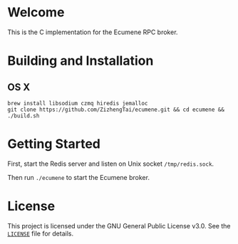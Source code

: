 # Welcome
This is the C implementation for the Ecumene RPC broker.

# Building and Installation
## OS X

```shell
brew install libsodium czmq hiredis jemalloc
git clone https://github.com/ZizhengTai/ecumene.git && cd ecumene && ./build.sh
```

# Getting Started
First, start the Redis server and listen on Unix socket `/tmp/redis.sock`.

Then run `./ecumene` to start the Ecumene broker.

# License
This project is licensed under the GNU General Public License v3.0. See the [`LICENSE`](./LICENSE) file for details.
